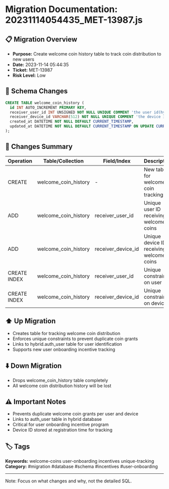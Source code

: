 # Migration Documentation: 20231114054435_MET-13987.js

## 📋 Migration Overview
- **Purpose:** Create welcome coin history table to track coin distribution to new users
- **Date:** 2023-11-14 05:44:35
- **Ticket:** MET-13987
- **Risk Level:** Low

## 🔧 Schema Changes
```sql
CREATE TABLE welcome_coin_history (
  id INT AUTO_INCREMENT PRIMARY KEY,
  receiver_user_id INT UNSIGNED NOT NULL UNIQUE COMMENT 'the user id(hybrid.auth_user.id) that receive welcome coins',
  receiver_device_id VARCHAR(512) NOT NULL UNIQUE COMMENT 'the device id(hybrid.auth_user.register_device_id) that receive welcome coins',
  created_at DATETIME NOT NULL DEFAULT CURRENT_TIMESTAMP,
  updated_at DATETIME NOT NULL DEFAULT CURRENT_TIMESTAMP ON UPDATE CURRENT_TIMESTAMP
);
```

## 📝 Changes Summary
| Operation | Table/Collection | Field/Index | Description |
|-----------|-----------------|-------------|-------------|
| CREATE | welcome_coin_history | - | New table for welcome coin tracking |
| ADD | welcome_coin_history | receiver_user_id | Unique user ID receiving welcome coins |
| ADD | welcome_coin_history | receiver_device_id | Unique device ID receiving welcome coins |
| CREATE INDEX | welcome_coin_history | receiver_user_id | Unique constraint on user |
| CREATE INDEX | welcome_coin_history | receiver_device_id | Unique constraint on device |

## ⬆️ Up Migration
- Creates table for tracking welcome coin distribution
- Enforces unique constraints to prevent duplicate coin grants
- Links to hybrid.auth_user table for user identification
- Supports new user onboarding incentive tracking

## ⬇️ Down Migration
- Drops welcome_coin_history table completely
- All welcome coin distribution history will be lost

## ⚠️ Important Notes
- Prevents duplicate welcome coin grants per user and device
- Links to auth_user table in hybrid database
- Critical for user onboarding incentive program
- Device ID stored at registration time for tracking

## 🏷️ Tags
**Keywords:** welcome-coins user-onboarding incentives unique-tracking
**Category:** #migration #database #schema #incentives #user-onboarding

---
Note: Focus on what changes and why, not the detailed SQL.